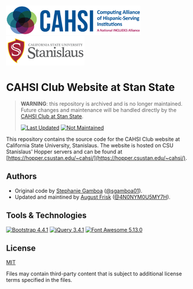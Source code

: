 <div>
<img src=".github/images/cahsi-logo.png" height="80px" alt="CAHSI Logo." />&nbsp;<picture>
  <source
    srcset=".github/images/stan-state_formal_full.png"
    media="(prefers-color-scheme: light), (prefers-color-scheme: no-preference)"
  />
  <source
    srcset=".github/images/stan-state_formal_white.png"
    media="(prefers-color-scheme: dark)"
  />
  <img src=".github/images/stan-state_formal_full.png" height="80px" alt="California State University, Stanislaus Logo." />
</picture>
</div>

# CAHSI Club Website at Stan State
> **WARNING**: this repository is archived and is no longer maintained. Future changes and maintenance will be handled directly by the [CAHSI Club at Stan State](https://hopper.csustan.edu/~cahsi/).
>
> [![Last Updated](https://img.shields.io/badge/October_2021-critical?label=Last%20Updated)](#)
> [![Not Maintained](https://img.shields.io/badge/Not_Maintained-critical?label=Status)](#)


This repository contains the source code for the CAHSI Club website at California State University, Stanislaus. The website is hosted on CSU Stanislaus' Hopper servers and can be found at [https://hopper.csustan.edu/~cahsi/](https://hopper.csustan.edu/~cahsi/).

## Authors
* Original code by [Stephanie Gamboa](https://www.linkedin.com/in/stephanie-gamboa-) ([@sgamboa01](https://github.com/sgamboa01)).
* Updated and maintined by [August Frisk](https://www.linkedin.com/in/august-frisk/) ([@4N0NYM0U5MY7H](https://github.com/4N0NYM0U5MY7H)).

## Tools &amp; Technologies
[![Bootstrap 4.4.1](https://img.shields.io/badge/4.4.1-563D7C?&label=Bootstrap&labelColor=141414&logo=bootstrap&style=flat-square)](https://getbootstrap.com/docs/4.4/getting-started/introduction/)
[![jQuery 3.4.1](https://img.shields.io/badge/3.4.1-0769AD?&label=jQuery&labelColor=141414&logo=jquery&logoColor=0768AD&style=flat-square)](https://jquery.com/)
[![Font Awesome 5.13.0](https://img.shields.io/badge/5.13.0-339AF0?&label=Font%20Awesome&labelColor=141414&logo=font%20awesome&style=flat-square)](https://fontawesome.com/)

## License
[MIT](LICENSE)

Files may contain third-party content that is subject to additional license terms specified in the files.
